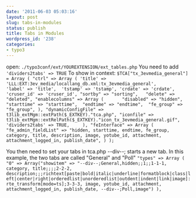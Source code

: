 ```yaml
---
date: '2011-06-03 05:03:16'
layout: post
slug: tabs-in-modules
status: publish
title: Tabs in Modules
wordpress_id: '238'
categories:
- typo3
---
```


open: 
`./typo3conf/ext/YOUREXTENSION/ext_tables.php`
You need to add `'dividers2tabs' => TRUE`
To show in context:
`
$TCA["tx_3evmedia_general"] = Array (
	"ctrl" => Array (
		'title' => 'LLL:EXT:3ev_media/locallang_db.xml:tx_3evmedia_general',		
		'label' => 'title',	
		'tstamp' => 'tstamp',
		'crdate' => 'crdate',
		'cruser_id' => 'cruser_id',
		"sortby" => "sorting",	
		"delete" => "deleted",
		"enablecolumns" => Array (		
			"disabled" => "hidden",	
			"starttime" => "starttime",	
			"endtime" => "endtime",	
			"fe_group" => "fe_group",
		),
		"dynamicConfigFile" => t3lib_extMgm::extPath($_EXTKEY)."tca.php",
		"iconfile" => t3lib_extMgm::extRelPath($_EXTKEY)."icon_tx_3evmedia_general.gif",
		'dividers2tabs' => TRUE,	
	),
	"feInterface" => Array (
		"fe_admin_fieldList" => "hidden, starttime, endtime, fe_group, category, title, description, image, yotube_id, attachment, attachment_logged_in, publish_date",
	)
);
`

You then need to set your tabs in tca.php --div--; starts a new tab. In this example, the two tabs are called "General" and "Poll"
`
	"types" => Array (
		"0" => Array("showitem" => "--div--;General,hidden;;1;;1-1-1, category, title;;;;2-2-2, description;;;richtext[paste|bold|italic|underline|formatblock|class|left|center|right|orderedlist|unorderedlist|outdent|indent|link|image]:rte_transform[mode=ts];3-3-3, image, yotube_id, attachment, attachment_logged_in, publish_date,
		                          --div--;Poll,image")
	),
`
